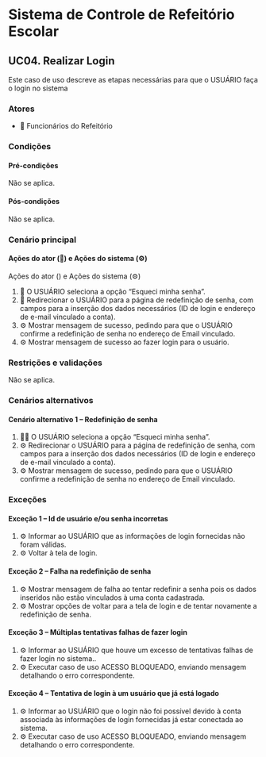 # Sistema de Controle de Refeitório Escolar

## UC04. Realizar Login

Este caso de uso descreve as etapas necessárias para que o USUÁRIO faça o login no sistema

### Atores
- 👷 Funcionários do Refeitório


### Condições
#### Pré-condições
Não se aplica.

#### Pós-condições
Não se aplica.


### Cenário principal
#### Ações do ator (👷) e Ações do sistema (⚙️)
Ações do ator () e Ações do sistema (⚙️)

1. 👷 O USUÁRIO seleciona a opção “Esqueci minha senha”.
2. 👷 Redirecionar o USUÁRIO para a página de redefinição de senha, com campos para a inserção dos dados necessários (ID de login e endereço de e-mail vinculado a conta).
3. ⚙️ Mostrar mensagem de sucesso, pedindo para que o USUÁRIO confirme a redefinição de senha no endereço de Email vinculado.
4. ⚙️ Mostrar mensagem de sucesso ao fazer login para o usuário.

### Restrições e validações
Não se aplica.


### Cenários alternativos
#### Cenário alternativo 1 – Redefinição de senha
1. 👨‍💼 O USUÁRIO seleciona a opção “Esqueci minha senha”.
2. ⚙️ Redirecionar o USUÁRIO para a página de redefinição de senha, com campos para a inserção dos dados necessários (ID de login e endereço de e-mail vinculado a conta).
3. ⚙️ Mostrar mensagem de sucesso, pedindo para que o USUÁRIO confirme a redefinição de senha no endereço de Email vinculado.

### Exceções
#### Exceção 1 – Id de usuário e/ou senha incorretas
1. ⚙️ Informar ao USUÁRIO que as informações de login fornecidas não foram válidas.
2. ⚙️ Voltar à tela de login.

#### Exceção 2 – Falha na redefinição de senha
1. ⚙️ Mostrar mensagem de falha ao tentar redefinir a senha pois os dados inseridos não estão vinculados à uma conta cadastrada.
2. ⚙️ Mostrar opções de voltar para a tela de login e de tentar novamente a redefinição de senha.

#### Exceção 3 – Múltiplas tentativas falhas de fazer login
1. ⚙️  Informar ao USUÁRIO que houve um excesso de tentativas falhas de fazer login no sistema..
2. ⚙️  Executar caso de uso ACESSO BLOQUEADO, enviando mensagem detalhando o erro correspondente.

#### Exceção 4  – Tentativa de login à um usuário que já está logado
1. ⚙️ Informar ao USUÁRIO que o login não foi possível devido à conta associada às informações de login fornecidas já estar conectada ao sistema.
2. ⚙️ Executar caso de uso ACESSO BLOQUEADO, enviando mensagem detalhando o erro correspondente.




